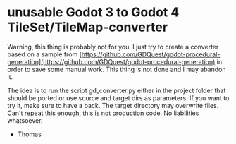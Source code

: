 # unusable Godot 3 to Godot 4 TileSet/TileMap-converter

Warning, this thing is probably not for you. I just try to create a converter based on a sample from [https://github.com/GDQuest/godot-procedural-generation](https://github.com/GDQuest/godot-procedural-generation) in order to save some manual work. This thing is not done and I may abandon it.

The idea is to run the script gd_converter.py either in the project folder that should be ported or use source and target dirs as parameters. If you want to try it, make sure to have a back. The target directory may overwrite files. Can't repeat this enough, this is not production code. No liabilities whatsoever.

- Thomas
